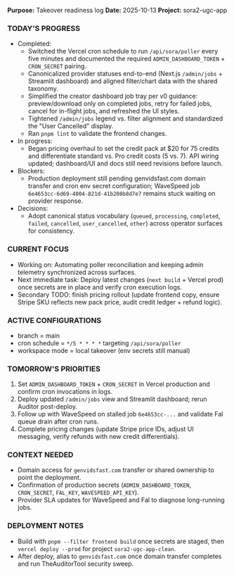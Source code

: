 **Purpose:** Takeover readiness log
**Date:** 2025-10-13
**Project:** sora2-ugc-app

### TODAY'S PROGRESS
- Completed:
  - Switched the Vercel cron schedule to run `/api/sora/poller` every five minutes and documented the required `ADMIN_DASHBOARD_TOKEN` + `CRON_SECRET` pairing.
  - Canonicalized provider statuses end-to-end (Next.js `/admin/jobs` + Streamlit dashboard) and aligned filter/chart data with the shared taxonomy.
  - Simplified the creator dashboard job tray per v0 guidance: preview/download only on completed jobs, retry for failed jobs, cancel for in-flight jobs, and refreshed the UI styles.
  - Tightened `/admin/jobs` legend vs. filter alignment and standardized the "User Cancelled" display.
  - Ran `pnpm lint` to validate the frontend changes.
- In progress:
  - Began pricing overhaul to set the credit pack at $20 for 75 credits and differentiate standard vs. Pro credit costs (5 vs. 7). API wiring updated; dashboard/UI and docs still need revisions before launch.
- Blockers:
  - Production deployment still pending genvidsfast.com domain transfer and cron env secret configuration; WaveSpeed job `6e4653cc-6d69-4004-821d-41b208b8d7e7` remains stuck waiting on provider response.
- Decisions:
  - Adopt canonical status vocabulary (`queued`, `processing`, `completed`, `failed`, `cancelled`, `user_cancelled`, `other`) across operator surfaces for consistency.

### CURRENT FOCUS
- Working on: Automating poller reconciliation and keeping admin telemetry synchronized across surfaces.
- Next immediate task: Deploy latest changes (`next build` + Vercel prod) once secrets are in place and verify cron execution logs.
- Secondary TODO: finish pricing rollout (update frontend copy, ensure Stripe SKU reflects new pack price, audit credit ledger + refund logic).

### ACTIVE CONFIGURATIONS
- branch = main
- cron schedule = `*/5 * * * *` targeting `/api/sora/poller`
- workspace mode = local takeover (env secrets still manual)

### TOMORROW'S PRIORITIES
1. Set `ADMIN_DASHBOARD_TOKEN` + `CRON_SECRET` in Vercel production and confirm cron invocations in logs.
2. Deploy updated `/admin/jobs` view and Streamlit dashboard; rerun Auditor post-deploy.
3. Follow up with WaveSpeed on stalled job `6e4653cc-...` and validate Fal queue drain after cron runs.
4. Complete pricing changes (update Stripe price IDs, adjust UI messaging, verify refunds with new credit differentials).

### CONTEXT NEEDED
- Domain access for `genvidsfast.com` transfer or shared ownership to point the deployment.
- Confirmation of production secrets (`ADMIN_DASHBOARD_TOKEN`, `CRON_SECRET`, `FAL_KEY`, `WAVESPEED_API_KEY`).
- Provider SLA updates for WaveSpeed and Fal to diagnose long-running jobs.

### DEPLOYMENT NOTES
- Build with `pnpm --filter frontend build` once secrets are staged, then `vercel deploy --prod` for project `sora2-ugc-app-clean`.
- After deploy, alias to `genvidsfast.com` once domain transfer completes and run TheAuditorTool security sweep.
